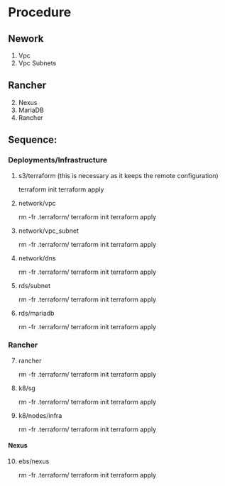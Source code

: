 # Procedure

## Nework
1. Vpc
2. Vpc Subnets

## Rancher
2. Nexus
3. MariaDB
4. Rancher

## Sequence:
### Deployments/Infrastructure
1. s3/terraform (this is necessary as it keeps the remote configuration)

	terraform init
	terraform apply

2. network/vpc

	rm -fr .terraform/
	terraform init
	terraform apply

3. network/vpc_subnet

	rm -fr .terraform/
	terraform init
	terraform apply
	
4. network/dns

	rm -fr .terraform/
	terraform init
	terraform apply
	
5. rds/subnet

	rm -fr .terraform/
	terraform init
	terraform apply

6. rds/mariadb

	rm -fr .terraform/
	terraform init
	terraform apply
	
### Rancher	

7. rancher

	rm -fr .terraform/
	terraform init
	terraform apply
	
8. k8/sg

	rm -fr .terraform/
	terraform init
	terraform apply
	
9. k8/nodes/infra

	rm -fr .terraform/
	terraform init
	terraform apply

#### Nexus

10. ebs/nexus

	rm -fr .terraform/
	terraform init
	terraform apply
	